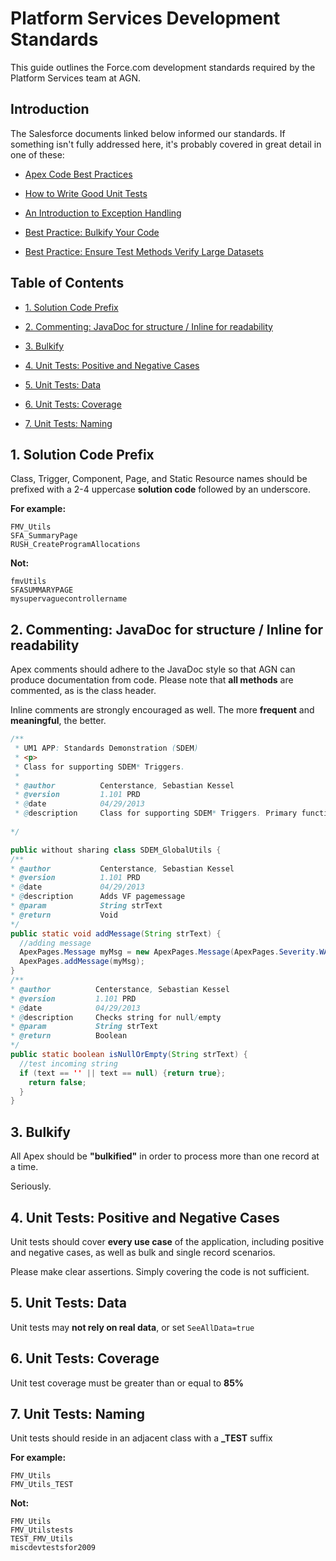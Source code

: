 # Platform Services Development Standards

This guide outlines the Force.com development standards required by the Platform Services team at AGN. 

## Introduction

The Salesforce documents linked below informed our standards. If something isn't fully addressed here, it's probably covered in great detail in one of these:

* [Apex Code Best Practices](http://wiki.developerforce.com/page/Apex_Code_Best_Practices)

* [How to Write Good Unit Tests](http://wiki.developerforce.com/page/How_to_Write_Good_Unit_Tests)

* [An Introduction to Exception Handling](http://wiki.developerforce.com/page/An_Introduction_to_Exception_Handling)

* [Best Practice: Bulkify Your Code](http://wiki.developerforce.com/page/Best_Practice%3A_Bulkify_Your_Code)

* [Best Practice: Ensure Test Methods Verify Large Datasets](http://wiki.developerforce.com/page/Best_Practice:_Ensure_Test_Methods_Verify_Large_Datasets)

## Table of Contents

* [1. Solution Code Prefix](#1-solution-code-prefix)

* [2. Commenting: JavaDoc for structure / Inline for readability](#2-commenting-javadoc-for-structure--inline-for-readability)

* [3. Bulkify](#3-bulkify)

* [4. Unit Tests: Positive and Negative Cases](#4-unit-tests-positive-and-negative-cases)

* [5. Unit Tests: Data](#5-unit-tests-data)

* [6. Unit Tests: Coverage](#6-unit-tests-coverage)

* [7. Unit Tests: Naming](#7-unit-tests-naming)
 
 
## 1. Solution Code Prefix

Class, Trigger, Component, Page, and Static Resource  names should be prefixed with a 2-4 uppercase **solution code** followed by an underscore.

**For example:**
```objc
FMV_Utils
SFA_SummaryPage
RUSH_CreateProgramAllocations
```

**Not:**
```objc
fmvUtils
SFASUMMARYPAGE
mysupervaguecontrollername
```

## 2. Commenting: JavaDoc for structure / Inline for readability

Apex comments should adhere to the JavaDoc style so that AGN can produce documentation from code. Please note that **all methods** are commented, as is the class header. 

Inline comments are strongly encouraged as well. The more **frequent** and **meaningful**, the better.

```java
/**
 * UM1 APP: Standards Demonstration (SDEM)
 * <p>
 * Class for supporting SDEM* Triggers.
 * 
 * @author          Centerstance, Sebastian Kessel
 * @version         1.101 PRD
 * @date            04/29/2013
 * @description     Class for supporting SDEM* Triggers. Primary functionality is creation of awesome comments that make the code more maintainable.
  
*/

public without sharing class SDEM_GlobalUtils {
/**
* @author           Centerstance, Sebastian Kessel
* @version          1.101 PRD
* @date             04/29/2013
* @description      Adds VF pagemessage
* @param            String strText
* @return           Void
*/
public static void addMessage(String strText) {
  //adding message
  ApexPages.Message myMsg = new ApexPages.Message(ApexPages.Severity.WARNING,text);
  ApexPages.addMessage(myMsg);
}
/**
* @author          Centerstance, Sebastian Kessel
* @version         1.101 PRD
* @date            04/29/2013
* @description     Checks string for null/empty
* @param           String strText
* @return          Boolean
*/
public static boolean isNullOrEmpty(String strText) {
  //test incoming string
  if (text == '' || text == null) {return true};
    return false;
  }
}

```

## 3. Bulkify

All Apex should be **"bulkified"** in order to process more than one record at a time.

Seriously.

## 4. Unit Tests: Positive and Negative Cases

Unit tests should cover **every use case** of the application, including positive and negative cases, as well as bulk and single record scenarios.

Please make clear assertions. Simply covering the code is not sufficient.

## 5. Unit Tests: Data

Unit tests may **not rely on real data**, or set `SeeAllData=true`

## 6. Unit Tests: Coverage

Unit test coverage must be greater than or equal to **85%**

## 7. Unit Tests: Naming

Unit tests should reside in an adjacent class with a **_TEST** suffix

**For example:**
```objc
FMV_Utils
FMV_Utils_TEST
```

**Not:**
```objc
FMV_Utils
FMV_Utilstests
TEST_FMV_Utils
miscdevtestsfor2009
```
